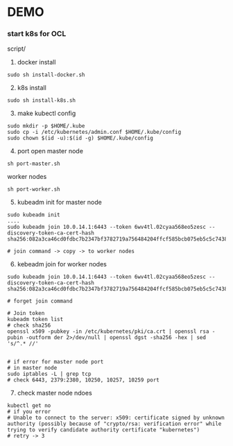 # DEMO

### start k8s for OCL
script/
1. docker install
```
sudo sh install-docker.sh
```
2. k8s install
```
sudo sh install-k8s.sh
```
3. make kubectl config
```
sudo mkdir -p $HOME/.kube
sudo cp -i /etc/kubernetes/admin.conf $HOME/.kube/config
sudo chown $(id -u):$(id -g) $HOME/.kube/config
```
4. port open
master node
```
sh port-master.sh
```

worker nodes
```
sh port-worker.sh
```

5. kubeadm init for master node
```
sudo kubeadm init
....
sudo kubeadm join 10.0.14.1:6443 --token 6wv4tl.02cyaa568eo5zesc --discovery-token-ca-cert-hash sha256:082a3ca46cd0fdbc7b2347bf3782719a756484204ffcf585bcb075eb5c5c7438

# join command -> copy -> to worker nodes
```
6. kebeadm join for worker nodes
```
sudo kubeadm join 10.0.14.1:6443 --token 6wv4tl.02cyaa568eo5zesc --discovery-token-ca-cert-hash sha256:082a3ca46cd0fdbc7b2347bf3782719a756484204ffcf585bcb075eb5c5c7438

# forget join command

# Join token
kubeadm token list
# check sha256
openssl x509 -pubkey -in /etc/kubernetes/pki/ca.crt | openssl rsa -pubin -outform der 2>/dev/null | openssl dgst -sha256 -hex | sed 's/^.* //'


# if error for master node port
# in master node
sudo iptables -L | grep tcp
# check 6443, 2379:2380, 10250, 10257, 10259 port 
```
7. check master node ndoes
```
kubectl get no
# if you error
# Unable to connect to the server: x509: certificate signed by unknown authority (possibly because of "crypto/rsa: verification error" while trying to verify candidate authority certificate "kubernetes")
# retry -> 3
```

